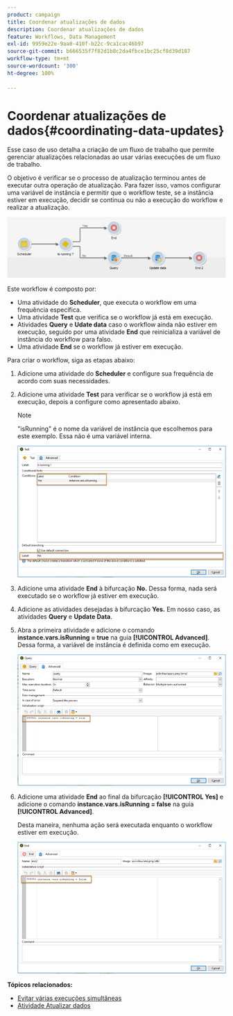 ```yaml
---
product: campaign
title: Coordenar atualizações de dados
description: Coordenar atualizações de dados
feature: Workflows, Data Management
exl-id: 9959e22e-9aa0-410f-b22c-9ca1cac46b97
source-git-commit: b666535f7f82d1b8c2da4fbce1bc25cf8d39d187
workflow-type: tm+mt
source-wordcount: '300'
ht-degree: 100%

---
```


# Coordenar atualizações de dados{#coordinating-data-updates}



Esse caso de uso detalha a criação de um fluxo de trabalho que permite gerenciar atualizações relacionadas ao usar várias execuções de um fluxo de trabalho.

O objetivo é verificar se o processo de atualização terminou antes de executar outra operação de atualização. Para fazer isso, vamos configurar uma variável de instância e permitir que o workflow teste, se a instância estiver em execução, decidir se continua ou não a execução do workflow e realizar a atualização.

![](assets/uc_dataupdate_wkf.png)

Este workflow é composto por:

* Uma atividade do **Scheduler**, que executa o workflow em uma frequência específica.
* Uma atividade **Test** que verifica se o workflow já está em execução.
* Atividades **Query** e **Udate data** caso o workflow ainda não estiver em execução, seguido por uma atividade **End** que reinicializa a variável de instância do workflow para falso.
* Uma atividade **End** se o workflow já estiver em execução.

Para criar o workflow, siga as etapas abaixo:

1. Adicione uma atividade do **Scheduler** e configure sua frequência de acordo com suas necessidades.
1. Adicione uma atividade **Test** para verificar se o workflow já está em execução, depois a configure como apresentado abaixo.

   >[!NOTE]
   >
   >&quot;isRunning&quot; é o nome da variável de instância que escolhemos para este exemplo. Essa não é uma variável interna.

   ![](assets/uc_dataupdate_test.png)

1. Adicione uma atividade **End** à bifurcação **No.** Dessa forma, nada será executado se o workflow já estiver em execução.
1. Adicione as atividades desejadas à bifurcação **Yes.** Em nosso caso, as atividades **Query** e **Update Data**.
1. Abra a primeira atividade e adicione o comando **instance.vars.isRunning = true** na guia **[!UICONTROL Advanced]**. Dessa forma, a variável de instância é definida como em execução.

   ![](assets/uc_dataupdate_query.png)

1. Adicione uma atividade **End** ao final da bifurcação **[!UICONTROL Yes]** e adicione o comando **instance.vars.isRunning = false** na guia **[!UICONTROL Advanced]**.

   Desta maneira, nenhuma ação será executada enquanto o workflow estiver em execução.

   ![](assets/uc_dataupdate_end.png)

**Tópicos relacionados:**

* [Evitar várias execuções simultâneas](monitoring-workflow-execution.md#preventing-simultaneous-multiple-executions)
* [Atividade Atualizar dados](update-data.md)

